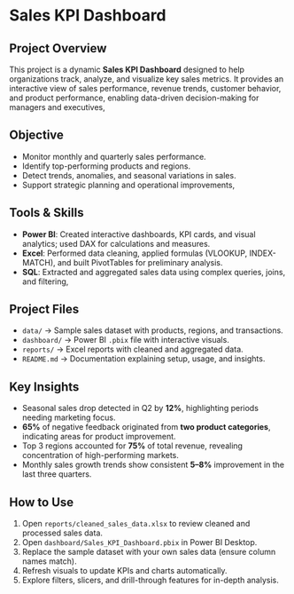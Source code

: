 # Sales KPI Dashboard

## Project Overview
This project is a dynamic **Sales KPI Dashboard** designed to help organizations track, analyze, and visualize key sales metrics. It provides an interactive view of sales performance, revenue trends, customer behavior, and product performance, enabling data-driven decision-making for managers and executives,

## Objective
- Monitor monthly and quarterly sales performance.
- Identify top-performing products and regions.
- Detect trends, anomalies, and seasonal variations in sales.
- Support strategic planning and operational improvements,

## Tools & Skills
- **Power BI**: Created interactive dashboards, KPI cards, and visual analytics; used DAX for calculations and measures.  
- **Excel**: Performed data cleaning, applied formulas (VLOOKUP, INDEX-MATCH), and built PivotTables for preliminary analysis.  
- **SQL**: Extracted and aggregated sales data using complex queries, joins, and filtering,

## Project Files
- `data/` → Sample sales dataset with products, regions, and transactions.  
- `dashboard/` → Power BI `.pbix` file with interactive visuals.  
- `reports/` → Excel reports with cleaned and aggregated data.  
- `README.md` → Documentation explaining setup, usage, and insights.

## Key Insights
- Seasonal sales drop detected in Q2 by **12%**, highlighting periods needing marketing focus.  
- **65%** of negative feedback originated from **two product categories**, indicating areas for product improvement.  
- Top 3 regions accounted for **75%** of total revenue, revealing concentration of high-performing markets.  
- Monthly sales growth trends show consistent **5–8%** improvement in the last three quarters.

## How to Use
1. Open `reports/cleaned_sales_data.xlsx` to review cleaned and processed sales data.  
2. Open `dashboard/Sales_KPI_Dashboard.pbix` in Power BI Desktop.  
3. Replace the sample dataset with your own sales data (ensure column names match).  
4. Refresh visuals to update KPIs and charts automatically.  
5. Explore filters, slicers, and drill-through features for in-depth analysis.
